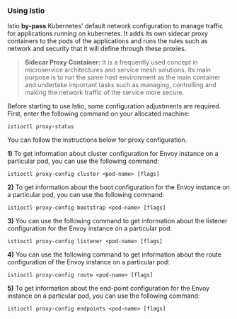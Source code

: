 ### Using Istio
Istio **by-pass** Kubernetes' default network configuration to manage traffic for applications running on kubernetes. It adds its own sidecar proxy containers to the pods of the applications and runs the rules such as network and security that it will define through these proxies.

> **Sidecar Proxy Container:** It is a frequently used concept in microservice architectures and service mesh solutions. Its main purpose is to run the same host environment as the main container and undertake important tasks such as managing, controlling and making the network traffic of the service more secure.

Before starting to use Istio, some configuration adjustments are required. First, enter the following command on your allocated machine:
````
istioctl proxy-status
````
You can follow the instructions below for proxy configuration.

**1)** To get information about cluster configuration for Envoy instance on a particular pod, you can use the following command:
````
istioctl proxy-config cluster <pod-name> [flags]
````
**2)** To get information about the boot configuration for the Envoy instance on a particular pod, you can use the following command:
````
istioctl proxy-config bootstrap <pod-name> [flags]
````
**3)** You can use the following command to get information about the listener configuration for the Envoy instance on a particular pod:
````
istioctl proxy-config listener <pod-name> [flags]
````
**4)** You can use the following command to get information about the route configuration of the Envoy instance on a particular pod:
````
istioctl proxy-config route <pod-name> [flags]
````
**5)** To get information about the end-point configuration for the Envoy instance on a particular pod, you can use the following command:
````
istioctl proxy-config endpoints <pod-name> [flags]
````